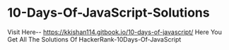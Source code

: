 # 10-Days-Of-JavaScript-Solutions

Visit Here-- https://kkishan114.gitbook.io/10-days-of-javascript/ Here You Get All The Solutions Of HackerRank-10Days-Of-JavaScript
